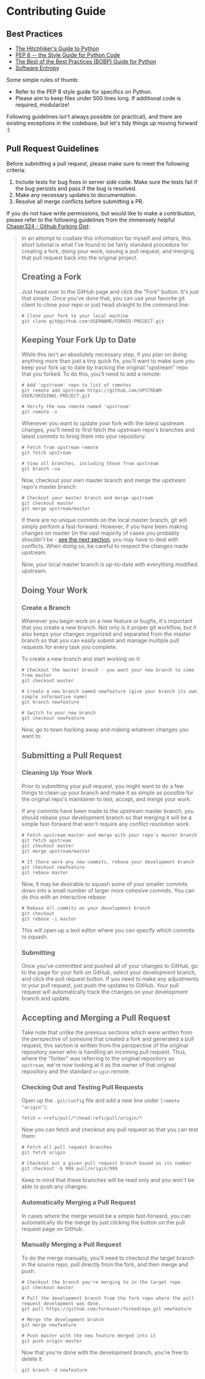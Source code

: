 # Contributing Guide

## Best Practices

 * [The Hitchhiker's Guide to Python](http://docs.python-guide.org/en/latest/)
 * [PEP 8 -- the Style Guide for Python Code](http://pep8.org/)
 * [The Best of the Best Practices (BOBP) Guide for Python](https://gist.github.com/sloria/7001839)
 * [Software Entropy](https://pragprog.com/the-pragmatic-programmer/extracts/software-entropy)

Some simple rules of thumb:

 * Refer to the PEP 8 style guide for specifics on Python.
 * Please aim to keep files under 500 lines long. If additional code is required, modularize!

Following guidelines isn't always possible (or practical), and there are existing exceptions in the codebase, but let's tidy things up moving forward :)

## Pull Request Guidelines

Before submitting a pull request, please make sure to meet the following criteria:

1. Include tests for bug fixes in server side code. Make sure the tests fail if the bug persists and pass if the bug is resolved.
1. Make any necessary updates to documentation.
1. Resolve all merge conflicts before submitting a PR.

If you do not have write permissions, but would like to make a contribution, please refer to the following guidelines from the immensely helpful [Chaser324 - Github Forking Gist](https://gist.github.com/Chaser324/ce0505fbed06b947d962):

>In an attempt to coallate this information for myself and others, this short tutorial is what I've found to be fairly standard procedure for creating a fork, doing your work, issuing a pull request, and merging that pull request back into the original project.
>
>## Creating a Fork
>
>Just head over to the GitHub page and click the "Fork" button. It's just that simple. Once you've done that, you can use your favorite git client to clone your repo or just head straight to the command line:
>
>```shell
># Clone your fork to your local machine
>git clone git@github.com:USERNAME/FORKED-PROJECT.git
>```
>
>## Keeping Your Fork Up to Date
>
>While this isn't an absolutely necessary step, if you plan on doing anything more than just a tiny quick fix, you'll want to make sure you keep your fork up to date by tracking the original "upstream" repo that you forked. To do this, you'll need to add a remote:
>
>```shell
># Add 'upstream' repo to list of remotes
>git remote add upstream https://github.com/UPSTREAM-USER/ORIGINAL-PROJECT.git
>
># Verify the new remote named 'upstream'
>git remote -v
>```
>
>Whenever you want to update your fork with the latest upstream changes, you'll need to first fetch the upstream repo's branches and latest commits to bring them into your repository:
>
>```shell
># Fetch from upstream remote
>git fetch upstream
>
># View all branches, including those from upstream
>git branch -va
>```
>
>Now, checkout your own master branch and merge the upstream repo's master branch:
>
>```shell
># Checkout your master branch and merge upstream
>git checkout master
>git merge upstream/master
>```
>
>If there are no unique commits on the local master branch, git will simply perform a fast-forward. However, if you have been making changes on master (in the vast majority of cases you probably shouldn't be - [see the next section](#doing-your-work), you may have to deal with conflicts. When doing so, be careful to respect the changes made upstream.
>
>Now, your local master branch is up-to-date with everything modified upstream.
>
>## Doing Your Work
>
>### Create a Branch
>Whenever you begin work on a new feature or bugfix, it's important that you create a new branch. Not only is it proper git workflow, but it also keeps your changes organized and separated from the master branch so that you can easily submit and manage multiple pull requests for every task you complete.
>
>To create a new branch and start working on it:
>
>```shell
># Checkout the master branch - you want your new branch to come from master
>git checkout master
>
># Create a new branch named newfeature (give your branch its own simple informative name)
>git branch newfeature
>
># Switch to your new branch
>git checkout newfeature
>```
>
>Now, go to town hacking away and making whatever changes you want to.
>
>## Submitting a Pull Request
>
>### Cleaning Up Your Work
>
>Prior to submitting your pull request, you might want to do a few things to clean up your branch and make it as simple as possible for the original repo's maintainer to test, accept, and merge your work.
>
>If any commits have been made to the upstream master branch, you should rebase your development branch so that merging it will be a simple fast-forward that won't require any conflict resolution work.
>
>```shell
># Fetch upstream master and merge with your repo's master branch
>git fetch upstream
>git checkout master
>git merge upstream/master
>
># If there were any new commits, rebase your development branch
>git checkout newfeature
>git rebase master
>```
>
>Now, it may be desirable to squash some of your smaller commits down into a small number of larger more cohesive commits. You can do this with an interactive rebase:
>
>```shell
># Rebase all commits on your development branch
>git checkout
>git rebase -i master
>```
>
>This will open up a text editor where you can specify which commits to squash.
>
>### Submitting
>
>Once you've committed and pushed all of your changes to GitHub, go to the page for your fork on GitHub, select your development branch, and click the pull request button. If you need to make any adjustments to your pull request, just push the updates to GitHub. Your pull request will automatically track the changes on your development branch and update.
>
>## Accepting and Merging a Pull Request
>
>Take note that unlike the previous sections which were written from the perspective of someone that created a fork and generated a pull request, this section is written from the perspective of the original repository owner who is handling an incoming pull request. Thus, where the "forker" was referring to the original repository as `upstream`, we're now looking at it as the owner of that original repository and the standard `origin` remote.
>
>### Checking Out and Testing Pull Requests
>Open up the `.git/config` file and add a new line under `[remote "origin"]`:
>
>```
>fetch = +refs/pull/*/head:refs/pull/origin/*
>```
>
>Now you can fetch and checkout any pull request so that you can test them:
>
>```shell
># Fetch all pull request branches
>git fetch origin
>
># Checkout out a given pull request branch based on its number
>git checkout -b 999 pull/origin/999
>```
>
>Keep in mind that these branches will be read only and you won't be able to push any changes.
>
>### Automatically Merging a Pull Request
>In cases where the merge would be a simple fast-forward, you can automatically do the merge by just clicking the button on the pull request page on GitHub.
>
>### Manually Merging a Pull Request
>To do the merge manually, you'll need to checkout the target branch in the source repo, pull directly from the fork, and then merge and push.
>
>```shell
># Checkout the branch you're merging to in the target repo
>git checkout master
>
># Pull the development branch from the fork repo where the pull request development was done.
>git pull https://github.com/forkuser/forkedrepo.git newfeature
>
># Merge the development branch
>git merge newfeature
>
># Push master with the new feature merged into it
>git push origin master
>```
>
>Now that you're done with the development branch, you're free to delete it.
>
>```shell
>git branch -d newfeature
>```
>
